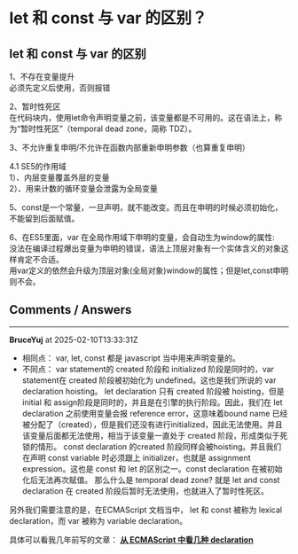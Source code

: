 # let 和 const 与 var 的区别？

## let 和 const 与 var 的区别

1、不存在变量提升                                                  
必须先定义后使用，否则报错

2、暂时性死区                     
在代码块内，使用let命令声明变量之前，该变量都是不可用的。这在语法上，称为“暂时性死区”（temporal dead zone，简称 TDZ）。

3、不允许重复申明/不允许在函数内部重新申明参数（也算重复申明）

4.1 SE5的作用域                     
1）、内层变量覆盖外层的变量                                  
2）、用来计数的循环变量会泄露为全局变量

5、const是一个常量，一旦声明，就不能改变。而且在申明的时候必须初始化，不能留到后面赋值。

6、在ES5里面，var 在全局作用域下申明的变量，会自动生为window的属性:                            
没法在编译过程爆出变量为申明的错误，语法上顶层对象有一个实体含义的对象这样肯定不合适。                             
用var定义的依然会升级为顶层对象(全局对象)window的属性；但是let,const申明则不会。


## Comments / Answers

---

**BruceYuj** at 2025-02-10T13:33:31Z

- 相同点： var, let, const 都是 javascript 当中用来声明变量的。
- 不同点：
var statement的 created 阶段和 initialized 阶段是同时的，var statement在 created 阶段被初始化为 undefined。这也是我们所说的 var declaration hoisting。
let declaration 只有 created 阶段被 hoisting，但是 initial 和 assign阶段是同时的，并且是在引擎的执行阶段。因此，我们在 let declaration 之前使用变量会报 reference error，这意味着bound name 已经被分配了（created），但是我们还没有进行initialized，因此无法使用。并且该变量后面都无法使用，相当于该变量一直处于 created 阶段，形成类似于死锁的情形。
const declaration 的created 阶段同样会被hoisting。并且我们在声明 const variable 时必须跟上 initializer，也就是 assignment expression。这也是 const 和 let 的区别之一。const declaration 在被初始化后无法再次赋值。
那么什么是 temporal dead zone? 就是 let and const declaration 在 created 阶段后暂时无法使用，也就进入了暂时性死区。

另外我们需要注意的是，在ECMAScript 文档当中， let 和 const 被称为 lexical declaration，而 var 被称为 variable declaration。

具体可以看我几年前写的文章： **[从 ECMAScript 中看几种 declaration](https://github.com/BruceYuj/front-end-interview-summary/blob/master/docs/front-end/JavaScript/4-javascript-declaration.md)**